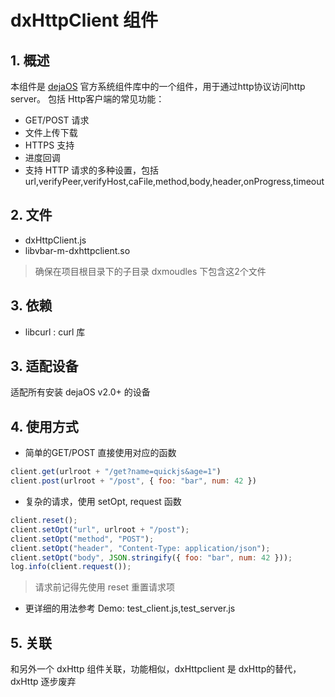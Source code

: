 # dxHttpClient 组件
## 1. 概述
本组件是 [dejaOS](https://github.com/DejaOS/DejaOS) 官方系统组件库中的一个组件，用于通过http协议访问http server。
包括 Http客户端的常见功能：
 - GET/POST 请求
 - 文件上传下载
 - HTTPS 支持
 - 进度回调
 - 支持 HTTP 请求的多种设置，包括 url,verifyPeer,verifyHost,caFile,method,body,header,onProgress,timeout

## 2. 文件
- dxHttpClient.js
- libvbar-m-dxhttpclient.so

> 确保在项目根目录下的子目录 dxmoudles 下包含这2个文件
## 3. 依赖
- libcurl : curl 库

## 3. 适配设备
适配所有安装 dejaOS v2.0+ 的设备

## 4. 使用方式
- 简单的GET/POST 直接使用对应的函数
``` javascript
client.get(urlroot + "/get?name=quickjs&age=1")
client.post(urlroot + "/post", { foo: "bar", num: 42 })
```
- 复杂的请求，使用 setOpt, request 函数
``` javascript
client.reset();
client.setOpt("url", urlroot + "/post");
client.setOpt("method", "POST");
client.setOpt("header", "Content-Type: application/json");
client.setOpt("body", JSON.stringify({ foo: "bar", num: 42 }));
log.info(client.request());
```
>请求前记得先使用 reset 重置请求项

- 更详细的用法参考 Demo: test_client.js,test_server.js

## 5. 关联
和另外一个 dxHttp 组件关联，功能相似，dxHttpclient 是 dxHttp的替代，dxHttp 逐步废弃